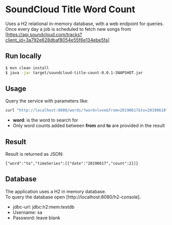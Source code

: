 # SoundCloud Title Word Count
Uses a H2 relational in-memory database, with a web endpoint for queries.  
Once every day a job is scheduled to fetch new songs from [https://api.soundcloud.com/tracks?client_id=3a792e628dbaf8054e55f6e134ebe5fa]

## Run locally
```bash
$ mvn clean install
$ java -jar target/soundcloud-title-count-0.0.1-SNAPSHOT.jar
```
## Usage
Query the service with parameters like:
```bash
curl "http://localhost:8080/words/?word=love&from=20190617&to=20190618"
```
* <b>word</b>: is the word to search for  
* Only word counts added between <b>from</b> and <b>to</b> are provided in the result

## Result
Result is returned as JSON:
```
{"word":"to","timeSeries":[{"date":"20190617","count":2}]}
```
## Database
The application uses a H2 in memory database.  
To query the database open [http://localhost:8080/h2-console].  
* jdbc-url: jdbc:h2:mem:testdb  
* Username: sa  
* Password: leave blank
